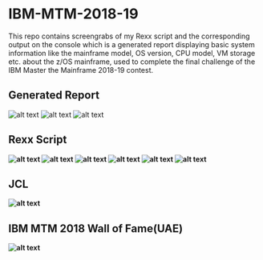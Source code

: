 # IBM-MTM-2018-19
This repo contains screengrabs of my Rexx script and the corresponding output on the console which is a generated report displaying basic system information like the mainframe model, OS version, CPU model, VM storage etc. about the z/OS mainframe, used to complete the final challenge of the IBM Master the Mainframe 2018-19 contest.

 

## Generated Report 
![alt text](https://github.com/Shbh11/IBM-MTM-2018-19/blob/master/Console_Screengrabs/ch15(1).JPG)
![alt text](https://github.com/Shbh11/IBM-MTM-2018-19/blob/master/Console_Screengrabs/ch15(2).JPG)
![alt text](https://github.com/Shbh11/IBM-MTM-2018-19/blob/master/Console_Screengrabs/ch15(3).JPG)

<b>
<b>
  
## Rexx Script
![alt text](https://github.com/Shbh11/IBM-MTM-2018-19/blob/master/Console_Screengrabs/ch15rexx1.JPG)
![alt text](https://github.com/Shbh11/IBM-MTM-2018-19/blob/master/Console_Screengrabs/ch15rexx2.JPG)
![alt text](https://github.com/Shbh11/IBM-MTM-2018-19/blob/master/Console_Screengrabs/ch15rexx3.JPG)
![alt text](https://github.com/Shbh11/IBM-MTM-2018-19/blob/master/Console_Screengrabs/ch15rexx4.JPG)
![alt text](https://github.com/Shbh11/IBM-MTM-2018-19/blob/master/Console_Screengrabs/ch15rexx5.JPG)
![alt text](https://github.com/Shbh11/IBM-MTM-2018-19/blob/master/Console_Screengrabs/ch15rexx6.JPG)

<b>
<b>
  
## JCL
![alt text](https://github.com/Shbh11/IBM-MTM-2018-19/blob/master/Console_Screengrabs/ch15JCL.JPG)

<b>
  
## IBM MTM 2018 Wall of Fame(UAE)
![alt text](https://github.com/Shbh11/IBM-MTM-2018-19/blob/master/Console_Screengrabs/2018MTM_Wall_of_Fame.PNG)

